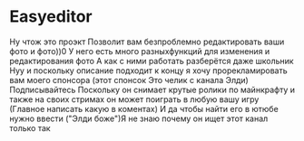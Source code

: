 # Easyeditor
Ну чтож это проэкт Позволит вам безпроблемно редактировать ваши фото и фото))0
У него есть много разныхфункций для изменения и редактирования фото
А  как с ними работать разберётся даже школьник
Нуу и поскольку описание подходит к концу я хочу
прорекламировать вам моего спонсора (этот спонсок Это челик с канала Элди) Подписывайтесь Поскольку он снимает 
крутые ролики по майнкрафту и  также на своих стримах он может поиграть в любую вашу игру (Главное написать какую в коментах)
И да чтобы найти его в ютюбе нужно ввести ("Элди боже")Я не знаю почему он ищет этот канал только так
